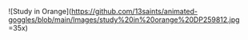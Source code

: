 ![Study in Orange](https://github.com/13saints/animated-goggles/blob/main/Images/study%20in%20orange%20DP259812.jpg =35x)


